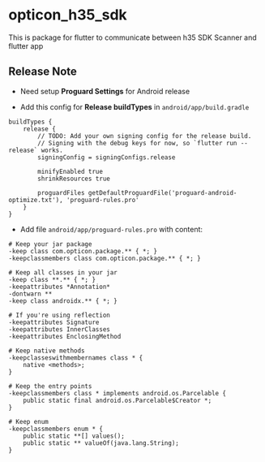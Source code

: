 # opticon_h35_sdk

This is package for flutter to communicate between h35 SDK Scanner and flutter app

## Release Note
- Need setup **Proguard Settings** for Android release

- Add this config for **Release buildTypes** in `android/app/build.gradle`

```agsl
buildTypes {
    release {
        // TODO: Add your own signing config for the release build.
        // Signing with the debug keys for now, so `flutter run --release` works.
        signingConfig = signingConfigs.release

        minifyEnabled true
        shrinkResources true

        proguardFiles getDefaultProguardFile('proguard-android-optimize.txt'), 'proguard-rules.pro'
    }
}
```

- Add file `android/app/proguard-rules.pro` with content:

```agsl
# Keep your jar package
-keep class com.opticon.package.** { *; }
-keepclassmembers class com.opticon.package.** { *; }

# Keep all classes in your jar
-keep class **.** { *; }
-keepattributes *Annotation*
-dontwarn **
-keep class androidx.** { *; }

# If you're using reflection
-keepattributes Signature
-keepattributes InnerClasses
-keepattributes EnclosingMethod

# Keep native methods
-keepclasseswithmembernames class * {
    native <methods>;
}

# Keep the entry points
-keepclassmembers class * implements android.os.Parcelable {
    public static final android.os.Parcelable$Creator *;
}

# Keep enum
-keepclassmembers enum * {
    public static **[] values();
    public static ** valueOf(java.lang.String);
}
```

